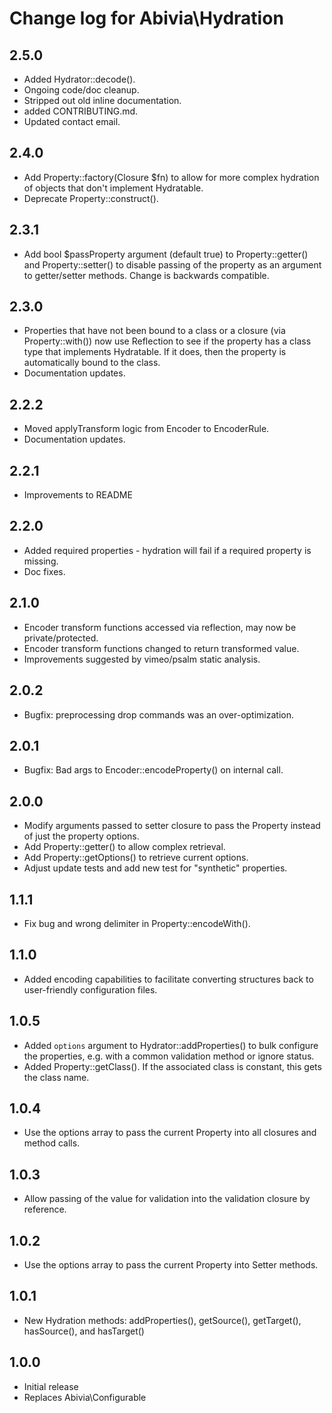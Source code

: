 # Change log for Abivia\Hydration

## 2.5.0
- Added Hydrator::decode().
- Ongoing code/doc cleanup.
- Stripped out old inline documentation.
- added CONTRIBUTING.md.
- Updated contact email.

## 2.4.0
- Add Property::factory(Closure $fn) to allow for more complex hydration of objects that
don't implement Hydratable.
- Deprecate Property::construct().

## 2.3.1
- Add bool $passProperty argument (default true) to Property::getter() and Property::setter() to disable
passing of the property as an argument to getter/setter methods. Change is backwards compatible.

## 2.3.0
- Properties that have not been bound to a class or a closure (via Property::with())
now use Reflection to see if the property has a class type that implements Hydratable.
If it does, then the property is automatically bound to the class.
- Documentation updates.

## 2.2.2
- Moved applyTransform logic from Encoder to EncoderRule.
- Documentation updates.

## 2.2.1
- Improvements to README

## 2.2.0
- Added required properties - hydration will fail if a required property is missing.
- Doc fixes.

## 2.1.0
- Encoder transform functions accessed via reflection, may now be private/protected.
- Encoder transform functions changed to return transformed value.
- Improvements suggested by vimeo/psalm static analysis.

## 2.0.2
- Bugfix: preprocessing drop commands was an over-optimization. 

## 2.0.1
- Bugfix: Bad args to Encoder::encodeProperty() on internal call.

## 2.0.0
- Modify arguments passed to setter closure to pass the Property instead of just the property
options.
- Add Property::getter() to allow complex retrieval.
- Add Property::getOptions() to retrieve current options.
- Adjust update tests and add new test for "synthetic" properties.

## 1.1.1
- Fix bug and wrong delimiter in Property::encodeWith().

## 1.1.0
- Added encoding capabilities to facilitate converting structures back to user-friendly
configuration files.

## 1.0.5
- Added `options` argument to Hydrator::addProperties() to bulk configure the properties, e.g.
with a common validation method or ignore status.
- Added Property::getClass(). If the associated class is constant, this gets the class name.

## 1.0.4
- Use the options array to pass the current Property into all closures and method calls.

## 1.0.3
- Allow passing of the value for validation into the validation closure by reference.

## 1.0.2
- Use the options array to pass the current Property into Setter methods.

## 1.0.1
- New Hydration methods: addProperties(), getSource(), getTarget(), hasSource(), and hasTarget() 

## 1.0.0
- Initial release
- Replaces Abivia\Configurable